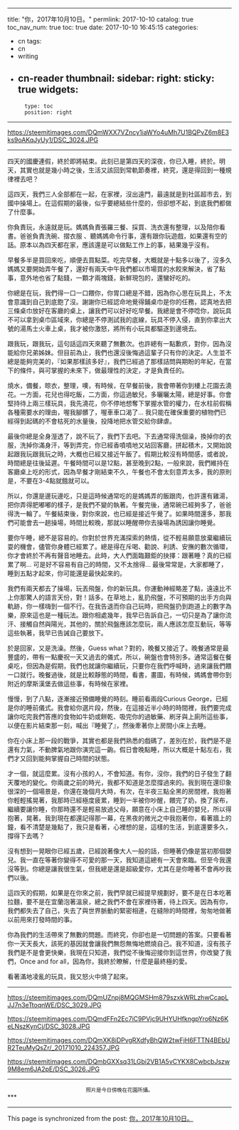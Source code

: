 
---
title: "你，2017年10月10日。"
permlink: 2017-10-10
catalog: true
toc_nav_num: true
toc: true
date: 2017-10-10 16:45:15
categories:
- cn
tags:
- cn
- writing
- cn-reader
thumbnail: 
sidebar:
    right:
        sticky: true
widgets:
    -
        type: toc
        position: right
---


https://steemitimages.com/DQmWXX7VZncy1iaWYo4uMh7U1BQPvZ6m8E3ks9oAKqJyUy1/DSC_3024.JPG
***
四天的國慶連假，終於即將結束。此刻已是第四天的深夜，你已入睡，終於。明天，其實也就是幾小時之後，生活又該回到常軌節奏裡，終究，還是得回到一種規律裡去吧？

這四天，我們三人全部都在一起，在家裡，沒出遠門，最遠就是到社區超市去，到國中操場上。在這假期的最後，似乎要總結些什麼的，但卻想不起，到底我們都做了什麼事。

你負責玩，永遠就是玩。媽媽負責張羅三餐、採買、洗衣還有整理，以及陪你看書。爸爸負責洗碗、摺衣服 、聽媽媽命令行事，還有跟你玩遊戲，如果還有空的話。原本以為四天都在家，應該還是可以做點工作上的事，結果幾乎沒有。

早餐多半是買回來吃，順便去買點菜。吃完早餐，大概就是十點多以後了，沒多久媽媽又要開始弄午餐了，還好有兩天中午我們都以市場買的水餃來解決，省了點事，意外地也省了點錢，一顆才兩塊錢，新鮮現包的，還蠻好吃的。

你總是在玩，我們得一口一口餵你，你胃口總是不錯，因為你心思在玩具上，不太會意識到自己到底飽了沒。謝謝你已經認命地覺得鋪桌巾是你的任務，認真地去把三條桌巾放好在客廳的桌上，讓我們可以好好吃早餐。我總是會不停唸你，說玩具不可以拿到桌巾區域來，你總是不停測試我的底線，玩具不停入侵，直到你拿出大號的湯馬士火車上桌，我才被你激怒，將所有小玩具都驅逐到邊境去。

跟我玩，跟我玩，這句話這四天來聽了無數次。也許總有一點歉疚，對你，因為沒能給你兄弟姊妹。但目前為止，我們也還沒後悔過這輩子只有你的決定。人生並不總是能夠完美的，『如果那樣該多好』，我們已經過了那樣詰問與期盼的年紀，在當下的條件，與可掌握的未來下，做最理性的決定，才是負責任的。

燒水，備餐，晾衣，整理，噢，有時候，在早餐前後，我會帶著你到樓上花園去澆花。一方面，花兒也得吃飯，二方面，你這過敏兒，多曬曬太陽，總是好事。你會堅持待上兩三樣玩具，我先澆花，你不停地想奪下掌握水管的權力，在水柱前假稱各種需要水的理由，喔我腳髒了，喔車車口渴了... 我只能在確保重要的植物們已經得到起碼的不會枯死的水量後，投降地把水管交給你肆虐。

最後你總是全身溼透了，說不玩了，我們下去吧。下去通常得洗個澡，換掉你的衣服，洗掉你滿身汗，等到弄完，你已經香噴噴地又站回客廳，拼起積木，又開始說起跟我玩跟我玩之時，大概也已經又接近午飯了。假期比較沒有時間感，或者說，時間總是往後延遲。午餐時間可以是12點，甚至晚到2點，一般來說，我們維持在客廳桌上吃的形式，因為早餐才剛結束不久，午餐也不會太刻意弄太多，我的原則是，不要在3-4點就餓就可以。

所以，你還是邊玩邊吃，只是這時候通常吃的是媽媽弄的飯跟肉，也許還有雞湯，把你弄得肥嘟嘟的樣子，是我們不變的執著。午餐完後，通常碗已經夠多了，爸爸得洗一輪了。午餐結束後，對你來說，也已經是接近午覺了。如果時間還多，那我們可能會去一趟操場，時間比較晚，那就以睡醒帶你去操場為誘因讓你睡覺。

要你午睡，總不是容易的。你對於世界充滿探索的熱情，從不輕易願意放棄繼續玩耍的機會，儘管你身體已經累了。總是得在斥喝、勸說、利誘、安撫的數次循環，你才會終於不再有聲音地睡去。此時，大人們面臨艱鉅的抉擇：跟著睡？真的已經累了啊... 可是好不容易有自己的時間，又不太捨得... 最後常常是，大家都睡了，睡到五點才起來，你可能還是最快起來的。

我們有兩天都去了操場，玩丟飛盤，你的新玩具。你運動神經略差了點，遠遠比不上你那驚人的語言天份，對！話多。在草地上，亂扔飛盤，不可預期的出手方向與軌跡，你一樣嗨到一個不行。在我告退而你自己玩時，把飛盤扔到跑道上的數字為樂，原來這也是一種玩法。跟你相處幾年，我早已告訴自己，一切只是為了讓你流汗、接觸自然與陽光，其他的，關於飛盤應該怎麼玩，兩人應該怎麼互動玩，等等這些執著，我早已告誡自己要放下。

於是回家，又是洗澡。然後，Guess what？對的，晚餐又接近了。晚餐通常是最豐盛的，帶有一點慶祝一天又過去的儀式，所以，碗盤也會特別多。通常這餐在餐桌吃，但因為是假期，我們也就讓你繼續玩，只要你在我們呼喊時，過來讓我們餵一口就行。晚餐過後，就是比較靜態的時間，看書，畫圖，有時候，媽媽會帶你到附近的摩斯漢堡去做這些事，有時候在家裡。

慢慢，到了八點，逐漸接近預備睡覺的時刻。睡前看兩段Curious George，已經是你的睡前儀式。我會給你選片段，然後，在這接近半小時的時間裡，我們要完成讓你吃完我們答應的食物如牛奶或餅乾、吸完你的過敏藥、刷牙與上廁所這些事，以便在影片結束那一刻，喊出『睡覺了』，然後牽著你上房間小床上去睡。

你在小床上那一段的戰爭，其實也都是我們熟悉的戲碼了，差別在於，我們是不是還有力氣，不動脾氣地跟你演完這一齣。假日會晚點睡，所以大概是十點左右，我們才又回到能夠掌握自己時間的狀態。

才一個，就這麼累。沒有小孩的人，不會知道。有你，沒你，我們的日子發生了翻天覆地的變化。你兩歲之前的時光，我都不知道是怎麼撐過來的。我到現在還印象很深的一個場景是，你還在幾個月大時，有次，在半夜三點全黑的房間裡，我抱著你輕輕搖晃著，我那時已經極度疲累，睡到一半被你吵醒，餵完了奶，換了尿布，繼續要讓你睡，你那時還不是輕易放過父母，願意在小床上自己睡的嬰兒，所以得抱著，晃著。我到現在都還記得那一幕，在黑夜的微光之中我抱著你，看著牆上的鐘，看不清楚是幾點了，我只是看著，心裡想的是，這樣的生活，到底還要多久，撐得下去嗎？

沒有想到一晃眼你已經五歲，已經說著像大人一般的話，但睡著仍像是當初那個嬰兒。我一直在等著你變得不可愛的那一天，我知道這總有一天會來臨。但至今我還沒等到。你總是讓我很生氣，但我總是還是超級愛你，尤其在是你睡著不會再吵我們以後。

這四天的假期，如果是在你來之前，我們早就已經提早規劃好，要不是在日本吃著拉麵，要不是在宜蘭泡著溫泉，總之我們不會在家裡待著，待上四天。因為有你，我們都失去了自己，失去了與世界脈動的緊密相連，在縫隙的時間裡，匆匆地做著以前用來打發時間的事。

你為我們的生活帶來了無數的問題。而終究，你卻也是一切問題的答案。只要看著你一天天長大，該死的基因就會讓我們無怨無悔地燃燒自己。我不知道，沒有孩子我們是不是會更快樂，我現在只知道，我們從不後悔迎接你到這世界，你改變了我們，Once and for all，因為你，我終於瞭解，什麼是最終極的愛。

看著滿地凌亂的玩具，我又怒火中燒了起來。

***
https://steemitimages.com/DQmUZnpj8MQGMSHm879szxkWRLzhwCcapLJJ7n3eTtoqnWE/DSC_3029.JPG

https://steemitimages.com/DQmdFFn2Ec7iC9PVjc9UHYUHfkngpYro6Nz6KeLNszKynCj/DSC_3028.JPG

https://steemitimages.com/DQmXK8iDPvgRXdfyBhQW2twFjH6FTTN4BEbUR2TeuMyQsZr/_20171010_224357.JPG

https://steemitimages.com/DQmbGXXsq31LGbi2VB1A5vCYKX8CwbcbJszw9M8em6JA2pE/DSC_3026.JPG

***
<center><sub>照片是今日傍晚在花園所攝。</sub></center>
***

- - -

This page is synchronized from the post: [你，2017年10月10日。](https://steemit.com/@deanliu/2017-10-10)
